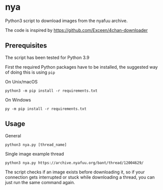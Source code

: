 # nya
Python3 script to download images from the nyafuu archive.

The code is inspired by https://github.com/Exceen/4chan-downloader

## Prerequisites
The script has been tested for Python 3.9

First the required Python packages have to be installed, the suggested way of doing this is using `pip`

On Unix/macOS
```
python3 -m pip install -r requirements.txt
```

On Windows
```
py -m pip install -r requirements.txt
```

## Usage

General
```
python3 nya.py [thread_name]
```

Single image example thread
```
python3 nya.py https://archive.nyafuu.org/bant/thread/12004629/
```

The script checks if an image exists before downloading it, so if your connection gets interrupted or stuck while downloading a thread, you can just run the same command again.